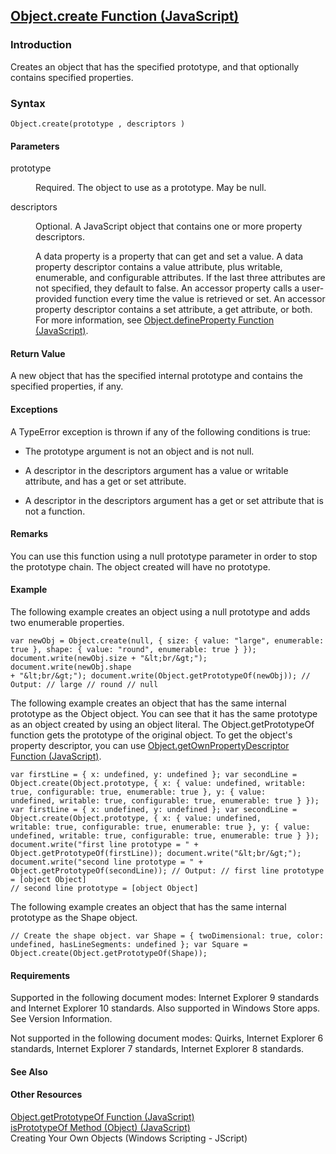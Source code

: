 ## [Object.create Function (JavaScript)](Object.create-Function.html)

### Introduction 

 Creates an object that has the specified prototype, and that optionally contains specified properties.

### Syntax 

```
Object.create(prototype , descriptors )
```

#### Parameters 

<div id="parametersSection" class="section" name="collapseableSection" style="">
  <dl class="authored">
    <dt>
      <span class="parameter" sdata="paramReference" xmlns:util="util">prototype</span>
    </dt>
    <dd>
      <p xmlns:util="util">
        Required. The object to use as a prototype. May be <span sdata="langKeyword" value="null"><span class="keyword">null</span></span>.
      </p>
    </dd>
    <dt>
      <span class="parameter" sdata="paramReference" xmlns:util="util">descriptors</span>
    </dt>
    <dd>
      <p xmlns:util="util">
        Optional. A JavaScript object that contains one or more property descriptors.
      </p>
      <p xmlns:util="util">
        A <span class="term">data property</span> is a property that can get and set a value. A data property descriptor contains a <span sdata="langKeyword" value="value"><span class=
        "keyword">value</span></span> attribute, plus <span sdata="langKeyword" value="writable"><span class="keyword">writable</span></span>, <span sdata="langKeyword" value=
        "enumerable"><span class="keyword">enumerable</span></span>, and <span sdata="langKeyword" value="configurable"><span class="keyword">configurable</span></span> attributes. If the last three
        attributes are not specified, they default to <span sdata="langKeyword" value="false"><span class="keyword">false</span></span>. An <span class="term">accessor property</span> calls a
        user-provided function every time the value is retrieved or set. An accessor property descriptor contains a <span sdata="langKeyword" value="set"><span class="keyword">set</span></span>
        attribute, a <span sdata="langKeyword" value="get"><span class="keyword">get</span></span> attribute, or both. For more information, see <span sdata="link"><a href=
        "c5d05346-940a-40c2-b12a-e8b25abc8d46.htm">Object.defineProperty Function (JavaScript)</a></span>.
      </p>
    </dd>
  </dl>
</div>

#### Return Value 

<div id="returnValueSection" class="section" name="collapseableSection" style="">
  <p xmlns:util="util">
    A new object that has the specified internal prototype and contains the specified properties, if any.
  </p>
</div>

#### Exceptions 

<div id="ddueExceptionsSection" class="section" name="collapseableSection" style="">
  <p xmlns:util="util">
    A <span sdata="langKeyword" value="TypeError"><span class="keyword">TypeError</span></span> exception is thrown if any of the following conditions is true:
  </p>
  <ul xmlns:util="util">
    <li>
      <p>
        The <span class="parameter" sdata="paramReference">prototype</span> argument is not an object and is not <span sdata="langKeyword" value="null"><span class="keyword">null</span></span>.
      </p>
    </li>
    <li>
      <p>
        A descriptor in the <span class="parameter" sdata="paramReference">descriptors</span> argument has a <span sdata="langKeyword" value="value"><span class="keyword">value</span></span> or
        <span sdata="langKeyword" value="writable"><span class="keyword">writable</span></span> attribute, and has a <span sdata="langKeyword" value="get"><span class="keyword">get</span></span> or
        <span sdata="langKeyword" value="set"><span class="keyword">set</span></span> attribute.
      </p>
    </li>
    <li>
      <p>
        A descriptor in the <span class="parameter" sdata="paramReference">descriptors</span> argument has a <span sdata="langKeyword" value="get"><span class="keyword">get</span></span> or
        <span sdata="langKeyword" value="set"><span class="keyword">set</span></span> attribute that is not a function.
      </p>
    </li>
  </ul>
</div>

#### Remarks 

<div id="languageReferenceRemarksSection" class="section" name="collapseableSection" style="">
  <p xmlns:util="util">
    You can use this function using a <span sdata="langKeyword" value="null"><span class="keyword">null</span></span> <span class="parameter" sdata="paramReference">prototype</span> parameter in
    order to stop the prototype chain. The object created will have no prototype.
  </p>
</div>

#### Example 

<p xmlns:util="util">
  The following example creates an object using a <span sdata="langKeyword" value="null"><span class="keyword">null</span></span> prototype and adds two enumerable properties.
</p>

```
var newObj = Object.create(null, { size: { value: "large", enumerable: true }, shape: { value: "round", enumerable: true } }); document.write(newObj.size + "&lt;br/&gt;"); document.write(newObj.shape
+ "&lt;br/&gt;"); document.write(Object.getPrototypeOf(newObj)); // Output: // large // round // null
```

<p xmlns:util="util">
  The following example creates an object that has the same internal prototype as the Object object. You can see that it has the same prototype as an object created by using an object literal. The
  Object.getPrototypeOf function gets the prototype of the original object. To get the object's property descriptor, you can use <span sdata="link"><a href=
  "8f0e1c90-c4f9-44c4-bf76-726bacecbc14.htm">Object.getOwnPropertyDescriptor Function (JavaScript)</a></span>.
</p>

```
var firstLine = { x: undefined, y: undefined }; var secondLine = Object.create(Object.prototype, { x: { value: undefined, writable: true, configurable: true, enumerable: true }, y: { value:
undefined, writable: true, configurable: true, enumerable: true } }); var firstLine = { x: undefined, y: undefined }; var secondLine = Object.create(Object.prototype, { x: { value: undefined,
writable: true, configurable: true, enumerable: true }, y: { value: undefined, writable: true, configurable: true, enumerable: true } }); document.write("first line prototype = " +
Object.getPrototypeOf(firstLine)); document.write("&lt;br/&gt;"); document.write("second line prototype = " + Object.getPrototypeOf(secondLine)); // Output: // first line prototype = [object Object]
// second line prototype = [object Object]
```

<p xmlns:util="util">
  The following example creates an object that has the same internal prototype as the Shape object.
</p>

```
// Create the shape object. var Shape = { twoDimensional: true, color: undefined, hasLineSegments: undefined }; var Square = Object.create(Object.getPrototypeOf(Shape));
```

#### Requirements 

<div id="requirementsTitleSection" class="section" name="collapseableSection" style="">
  <p xmlns:util="util"></p>
  <p>
    Supported in the following document modes: Internet Explorer 9 standards and Internet Explorer 10 standards. Also supported in Windows Store apps. See Version Information.
  </p>
  <p>
    Not supported in the following document modes: Quirks, Internet Explorer 6 standards, Internet Explorer 7 standards, Internet Explorer 8 standards.
  </p>
</div>

#### See Also 

<div id="seeAlsoSection" class="section" name="collapseableSection" style="">
  <h4 class="subHeading">
    Other Resources
  </h4>
  <div class="seeAlsoStyle">
    <span sdata="link" xmlns:util="util"><a href="1c59cd7a-a7e2-4c5c-83ec-e6bd2b104d9f.htm">Object.getPrototypeOf Function (JavaScript)</a></span>
  </div>
  <div class="seeAlsoStyle">
    <span sdata="link" xmlns:util="util"><a href="9c821319-c208-480f-915e-565ef6e017b6.htm">isPrototypeOf Method (Object) (JavaScript)</a></span>
  </div>
  <div class="seeAlsoStyle">
    <span sdata="link" xmlns:util="util">Creating Your Own Objects (Windows Scripting - JScript)</span>
  </div>
</div>

